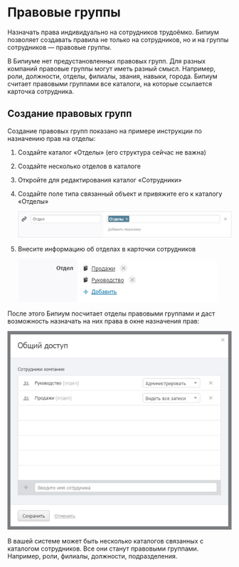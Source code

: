 # Правовые группы

Назначать права индивидуально на сотрудников трудоёмко. Бипиум позволяет создавать правила не только на сотрудников, но и на группы сотрудников — правовые группы.

В Бипиуме нет предустановленных правовых групп. Для разных компаний правовые группы могут иметь разный смысл. Например, роли, должности, отделы, филиалы, звания, навыки, города. Бипиум считает правовыми группами все каталоги, на которые ссылается карточка сотрудника.

## Создание правовых групп

Создание правовых групп показано на примере инструкции по назначению прав на отделы:

1. Создайте каталог «Отделы» (его структура сейчас не важна)
2. Создайте несколько отделов в каталоге
3. Откройте для редактирования каталог «Сотрудники»
4.  Создайте поле типа связанный объект и привяжите его к каталогу «Отделы»

    ![](../../.gitbook/assets/rigts-groups-create.jpg)
5.  Внесите информацию об отделах в карточки сотрудников

    ![](../../.gitbook/assets/rigts-groups-set.jpg)

После этого Бипиум посчитает отделы правовыми группами и даст возможность назначать на них права в окне назначения прав:

![](../../.gitbook/assets/rights-form-section.jpg)

В вашей системе может быть несколько каталогов связанных с каталогом сотрудников. Все они станут правовыми группами. Например, роли, филиалы, должности, подразделения.

